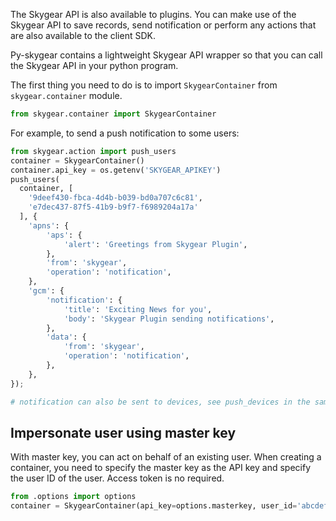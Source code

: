 The Skygear API is also available to plugins. You can make use of the Skygear API
to save records, send notification or perform any actions that are also
available to the client SDK.

Py-skygear contains a lightweight Skygear API wrapper so that you can call
the Skygear API in your python program.

The first thing you need to do is to import `SkygearContainer` from
`skygear.container` module.

```python
from skygear.container import SkygearContainer
```

For example, to send a push notification to some users:

```python
from skygear.action import push_users
container = SkygearContainer()
container.api_key = os.getenv('SKYGEAR_APIKEY')
push_users(
  container, [
    '9deef430-fbca-4d4b-b039-bd0a707c6c81',
    'e7dec437-87f5-41b9-b9f7-f6989204a17a'
  ], {
    'apns': {
        'aps': {
            'alert': 'Greetings from Skygear Plugin',
        },
        'from': 'skygear',
        'operation': 'notification',
    },
    'gcm': {
        'notification': {
            'title': 'Exciting News for you',
            'body': 'Skygear Plugin sending notifications',
        },
        'data': {
            'from': 'skygear',
            'operation': 'notification',
        },
    },
});

# notification can also be sent to devices, see push_devices in the same package
```

## Impersonate user using master key

With master key, you can act on behalf of an existing user. When creating
a container, you need to specify the master key as the API key and specify
the user ID of the user. Access token is no required.

```python
from .options import options
container = SkygearContainer(api_key=options.masterkey, user_id='abcdef1234')
```
